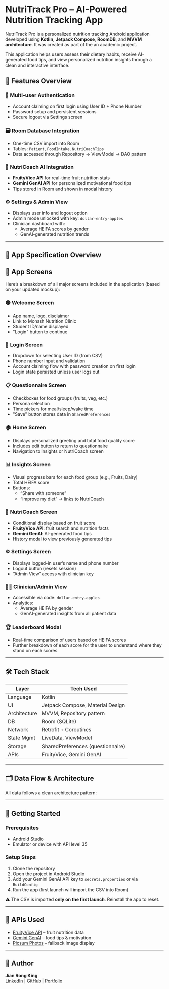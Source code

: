 # NutriTrack Pro – AI-Powered Nutrition Tracking App

NutriTrack Pro is a personalized nutrition tracking Android application developed using **Kotlin**, **Jetpack Compose**, **RoomDB**, and **MVVM architecture**. It was created as part of the an academic project.

This application helps users assess their dietary habits, receive AI-generated food tips, and view personalized nutrition insights through a clean and interactive interface.

## 📖 Features Overview

### 🔐 Multi-user Authentication
- Account claiming on first login using User ID + Phone Number
- Password setup and persistent sessions
- Secure logout via Settings screen

### 🗃️ Room Database Integration
- One-time CSV import into Room
- Tables: `Patient`, `FoodIntake`, `NutriCoachTips`
- Data accessed through Repository → ViewModel → DAO pattern

### 🤖 NutriCoach AI Integration
- **FruityVice API** for real-time fruit nutrition stats
- **Gemini GenAI API** for personalized motivational food tips
- Tips stored in Room and shown in modal history

### ⚙️ Settings & Admin View
- Displays user info and logout option
- Admin mode unlocked with key: `dollar-entry-apples`
- Clinician dashboard with:
  - Average HEIFA scores by gender
  - GenAI-generated nutrition trends

---

## 📖 App Specification Overview

## 📱 App Screens

Here’s a breakdown of all major screens included in the application (based on your updated mockup):

### 🟢 **Welcome Screen**
- App name, logo, disclaimer
- Link to Monash Nutrition Clinic
- Student ID/name displayed
- "Login" button to continue

### 🔐 **Login Screen**
- Dropdown for selecting User ID (from CSV)
- Phone number input and validation
- Account claiming flow with password creation on first login
- Login state persisted unless user logs out

### 📋 **Questionnaire Screen**
- Checkboxes for food groups (fruits, veg, etc.)
- Persona selection
- Time pickers for meal/sleep/wake time
- "Save" button stores data in `SharedPreferences`

### 🏠 **Home Screen**
- Displays personalized greeting and total food quality score
- Includes edit button to return to questionnaire
- Navigation to Insights or NutriCoach screen

### 📊 **Insights Screen**
- Visual progress bars for each food group (e.g., Fruits, Dairy)
- Total HEIFA score
- Buttons:
  - “Share with someone”
  - “Improve my diet” → links to NutriCoach

### 🧠 **NutriCoach Screen**
- Conditional display based on fruit score
- **FruityVice API**: fruit search and nutrition facts
- **Gemini GenAI**: AI-generated food tips
- History modal to view previously generated tips

### ⚙️ **Settings Screen**
- Displays logged-in user’s name and phone number
- Logout button (resets session)
- “Admin View” access with clinician key

### 👩‍⚕️ **Clinician/Admin View**
- Accessible via code: `dollar-entry-apples`
- Analytics:
  - Average HEIFA by gender
  - GenAI-generated insights from all patient data

### 🏆 **Leaderboard Modal**
- Real-time comparison of users based on HEIFA scores
- Further breakdown of each score for the user to understand where they stand on each scores. 



---

## 🛠️ Tech Stack

| Layer         | Tech Used                          |
|---------------|------------------------------------|
| Language      | Kotlin                             |
| UI            | Jetpack Compose, Material Design   |
| Architecture  | MVVM, Repository pattern           |
| DB            | Room (SQLite)                      |
| Network       | Retrofit + Coroutines              |
| State Mgmt    | LiveData, ViewModel                |
| Storage       | SharedPreferences (questionnaire)  |
| APIs          | FruityVice, Gemini GenAI           |

---

## 🗂️ Data Flow & Architecture

All data follows a clean architecture pattern:





---

## 🚀 Getting Started

### Prerequisites
- Android Studio 
- Emulator or device with API level 35

### Setup Steps
1. Clone the repository
2. Open the project in Android Studio
3. Add your Gemini GenAI API key to `secrets.properties` or via `BuildConfig`
4. Run the app (first launch will import the CSV into Room)

⚠️ The CSV is imported **only on the first launch**. Reinstall the app to reset.

---

## 📎 APIs Used

- [FruityVice API](https://www.fruityvice.com/) – fruit nutrition data  
- [Gemini GenAI](https://aistudio.google.com/) – food tips & motivation  
- [Picsum Photos](https://picsum.photos/) – fallback image display  

---


## 👤 Author

**Jian Rong King**  
[LinkedIn](https://www.linkedin.com/in/jianrong-king) | [GitHub](https://github.com/JianRong-King) | [Portfolio](https://kingjianrong.vercel.app)


